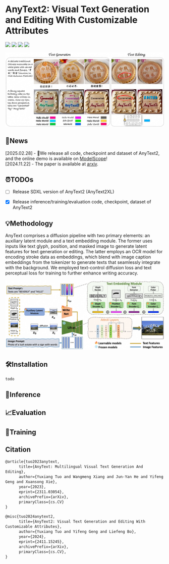 # AnyText2: Visual Text Generation and Editing With Customizable Attributes

<a href='https://arxiv.org/abs/2411.15245'><img src='https://img.shields.io/badge/Paper-Arxiv-red'></a> <a href='https://github.com/tyxsspa/AnyText2'><img src='https://img.shields.io/badge/Code-Github-green'></a> <a href='https://modelscope.cn/studios/iic/studio_anytext2'><img src='https://img.shields.io/badge/Demo-ModelScope-lightblue'></a> <a href='https://huggingface.co/spaces/modelscope/AnyText2'><img src='https://img.shields.io/badge/Demo-HuggingFace(TODO)-yellow'></a>

![sample](docs/sample.jpg "sample")

## 📌News
[2025.02.28] - 🧨We release all code, checkpoint and dataset of AnyText2, and the online demo is available on [ModelScope](https://modelscope.cn/studios/iic/studio_anytext2)!  
[2024.11.22] - The paper is available at [arxiv](https://arxiv.org/abs/2411.15245).  


## ⏰TODOs

- [ ] Release SDXL version of AnyText2 (AnyText2XL)
- [x] Release inference/training/evaluation code, checkpoint, dataset of AnyText2
 

## 💡Methodology
AnyText comprises a diffusion pipeline with two primary elements: an auxiliary latent module and a text embedding module. The former uses inputs like text glyph, position, and masked image to generate latent features for text generation or editing. The latter employs an OCR model for encoding stroke data as embeddings, which blend with image caption embeddings from the tokenizer to generate texts that seamlessly integrate with the background. We employed text-control diffusion loss and text perceptual loss for training to further enhance writing accuracy.

![framework](docs/framework.jpg "framework")

## 🛠Installation
```bash
todo
```

## 🔮Inference


## 📈Evaluation


## 🚂Training


## Citation
```
@article{tuo2023anytext,
      title={AnyText: Multilingual Visual Text Generation And Editing}, 
      author={Yuxiang Tuo and Wangmeng Xiang and Jun-Yan He and Yifeng Geng and Xuansong Xie},
      year={2023},
      eprint={2311.03054},
      archivePrefix={arXiv},
      primaryClass={cs.CV}
}
```

```
@misc{tuo2024anytext2,
      title={AnyText2: Visual Text Generation and Editing With Customizable Attributes}, 
      author={Yuxiang Tuo and Yifeng Geng and Liefeng Bo},
      year={2024},
      eprint={2411.15245},
      archivePrefix={arXiv},
      primaryClass={cs.CV},
}
```